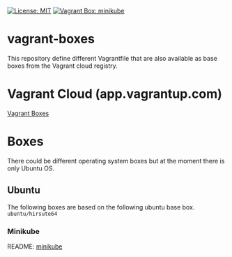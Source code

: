 [![License: MIT](https://img.shields.io/badge/License-MIT-yellow.svg)](https://opensource.org/licenses/MIT)
[![Vagrant Box: minikube](https://img.shields.io/badge/Vagrant%20Box-minikube-blue.svg)](https://app.vagrantup.com/fr123k/boxes/ubuntu21-minikube)

# vagrant-boxes

This repository define different Vagrantfile that are also available as base boxes from the Vagrant cloud registry.

# Vagrant Cloud (app.vagrantup.com)

[Vagrant Boxes](https://app.vagrantup.com/fr123k)

# Boxes

There could be different operating system boxes but at the moment there is only Ubuntu OS.

## Ubuntu

The following boxes are based on the following ubuntu base box. `ubuntu/hirsute64`

### Minikube

README: [minikube](./ubuntu/minikube/README.md)